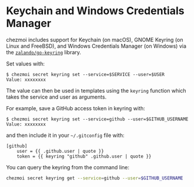 # Keychain and Windows Credentials Manager

chezmoi includes support for Keychain (on macOS), GNOME Keyring (on Linux and
FreeBSD), and Windows Credentials Manager (on Windows) via the
[`zalando/go-keyring`](https://github.com/zalando/go-keyring) library.

Set values with:

```console
$ chezmoi secret keyring set --service=$SERVICE --user=$USER
Value: xxxxxxxx
```

The value can then be used in templates using the `keyring` function which
takes the service and user as arguments.

For example, save a GitHub access token in keyring with:

```console
$ chezmoi secret keyring set --service=github --user=$GITHUB_USERNAME
Value: xxxxxxxx
```

and then include it in your `~/.gitconfig` file with:

```text
[github]
    user = {{ .github.user | quote }}
    token = {{ keyring "github" .github.user | quote }}
```

You can query the keyring from the command line:

```sh
chezmoi secret keyring get --service=github --user=$GITHUB_USERNAME
```
